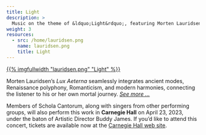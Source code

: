 ```yaml
---
title: Light
description: >
  Music on the theme of &ldquo;Light&rdquo;, featuring Morten Lauridsen&rsquo;s _Lux Aeterna_
weight: 3
resources:
  - src: /home/lauridsen.png
    name: lauridsen.png
    title: Light
---
```


<a href="/concerts/light">{{% imgfullwidth "lauridsen.png" "Light" %}}</a>

Morten Lauridsen&rsquo;s _Lux Aeterna_ seamlessly integrates ancient modes, Renaissance polyphony,
Romanticism, and modern harmonies, connecting the listener to his or her own mortal journey.
<a href="/concerts/light">_See more ..._</a>

Members of Schola Cantorum, along with singers from other performing groups, will also perform this work
in **Carnegie Hall** on April 23, 2023, under the baton of
Artistic Director Buddy James. If you&rsquo;d like to attend
this concert, tickets are available now at the <a href="https://www.carnegiehall.org/Calendar/2023/04/23/New-England-Symphonic-Ensemble-0200PM" target="_blank">Carnegie Hall web site</a>.
